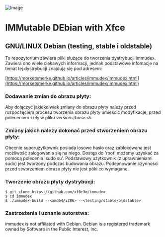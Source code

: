 ![Image](https://i.ibb.co/NxtyJ3T/immudex2.png)

# IMMutable DEbian with Xfce

## GNU/LINUX Debian (testing, stable i oldstable)

To repozytorium zawiera pliki służące do tworzenia dystrybucji immudex.
Zawiera ono wiele ciekawych informacji, jednak podstawowe infomacje na temat 
tej dystrybucji znajdują się pod adresem:

[https://morketsmerke.github.io/articles/immudex/immudex.html](https://morketsmerke.github.io/articles/immudex/immudex.html)

### Dodawanie zmian do obrazu płyty:

Aby dołączyć jakiekolwiek zmiany do obrazu płyty należy przed rozpoczęciem
procesu tworzenia obrazu płyty umieścić modyfikacje, przed poleceniem `tidy` w
pliku *versions/base.sh*.

### Zmiany jakich należy dokonać przed stworzeniem obrazu płyty:

Obecnie superużytkownik posiada losowe haslo oraz zablokowana
jest możliwość zalogowania się na niego. Dostęp do 'root' możemy
uzyskać za pomocą polecenia 'sudo su'.
Podstawowy użytkownik (z uprawnieniami sudo)
jest tworzony podczas budowania obrazu. Podejmowanie czynności
przed stworzeniem obrazu płyty nie jest póki co wymagane.

### Tworzenie obrazu płyty dystrybucji:
  
  ```
  $ git clone https://github.com/xf0r3m/immudex
  $ cd immudex
  $ ./immudex-build --<amd64/i386> --<testing/stable/oldstable>
  ```

### Zastrzeżenia i uznanie autorstwa:

immudex is not affiliated with Debian. Debian is a registered trademark owned 
by Software in the Public Interest, Inc.

